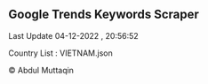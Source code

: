 

## Google Trends Keywords Scraper 
 
Last Update 04-12-2022 , 20:56:52

Country List :
VIETNAM.json



© Abdul Muttaqin 
